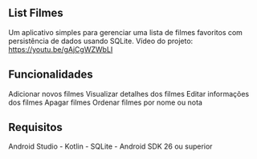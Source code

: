 ## List Filmes
Um aplicativo simples para gerenciar uma lista de filmes favoritos com persistência de dados usando SQLite. 
Vídeo do projeto: https://youtu.be/gAjCgWZWbLI
## Funcionalidades 
Adicionar novos filmes 
Visualizar detalhes dos filmes 
Editar informações dos filmes 
Apagar filmes
Ordenar filmes por nome ou nota
## Requisitos 
Android Studio - Kotlin - SQLite - Android SDK 26 ou superior
